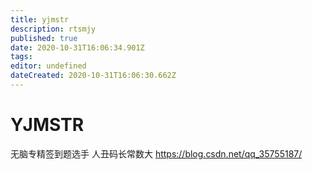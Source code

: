 ```yaml
---
title: yjmstr
description: rtsmjy
published: true
date: 2020-10-31T16:06:34.901Z
tags: 
editor: undefined
dateCreated: 2020-10-31T16:06:30.662Z
---
```


# YJMSTR
无脑专精签到题选手
人丑码长常数大
https://blog.csdn.net/qq_35755187/
